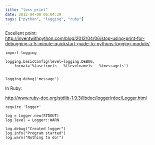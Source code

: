 ```yaml
---
title: "less print"
date: 2012-04-08 06:04:29
tags: ["python", "logging", "ruby"]
---
```


<p>
Excellent point: <br />
<a href="http://inventwithpython.com/blog/2012/04/06/stop-using-print-for-debugging-a-5-minute-quickstart-guide-to-pythons-logging-module/">http://inventwithpython.com/blog/2012/04/06/stop-using-print-for-debugging-a-5-minute-quickstart-guide-to-pythons-logging-module/</a>


```
import logging

logging.basicConfig(level=logging.DEBUG, 
    format='%(asctime)s - %(levelname)s - %(message)s')


logging.debug('message')
```
</p>

<p>
In Ruby: <br />

<a href="http://www.ruby-doc.org/stdlib-1.9.3/libdoc/logger/rdoc/Logger.html">http://www.ruby-doc.org/stdlib-1.9.3/libdoc/logger/rdoc/Logger.html</a>

```
require 'logger'

log = Logger.new(STDOUT)
log.level = Logger::WARN

log.debug("Created logger")
log.info("Program started")
log.warn("Nothing to do!")
```

</p>
